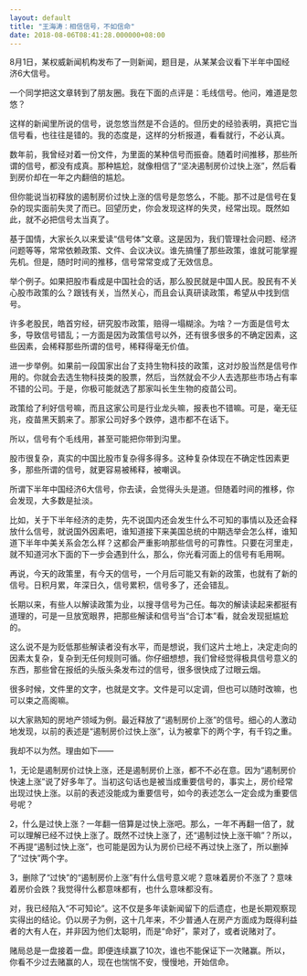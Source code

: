 ```yaml
---
layout: default
title: "王海涛：相信信号，不如信命"
date: 2018-08-06T08:41:28.000000+08:00
---
```


8月1日，某权威新闻机构发布了一则新闻，题目是，从某某会议看下半年中国经济6大信号。

一个同学把这文章转到了朋友圈。我在下面的点评是：毛线信号。他问，难道是忽悠？

这样的新闻里所说的信号，说忽悠当然是不合适的。但历史的经验表明，真把它当信号看，也往往是错的。我的态度是，这样的分析报道，看看就行，不必认真。

数年前，我曾经对着一份文件，为里面的某种信号而振奋。随着时间推移，那些所谓的信号，都没有成真。那种尴尬，就像相信了‌‌“坚决遏制房价过快上涨‌‌”，然后看到房价却在一年之内翻倍的尴尬。

但你能说当初释放的遏制房价过快上涨的信号是忽悠么，不能。那不过是信号在复杂的现实面前失灵了而已。回望历史，你会发现这样的失灵，经常出现。既然如此，就不必把信号太当真了。

基于国情，大家长久以来爱读‌‌“信号体‌‌”文章。这是因为，我们管理社会问题、经济问题等等，常常依赖政策、文件、会议决议。谁先搞懂了那些政策，谁就可能掌握先机。但是，随时时间的推移，信号常常变成了无效信息。

举个例子。如果把股市看成是中国社会的话，那么股民就是中国人民。股民有不关心股市政策的么？跟钱有关，当然关心，而且会认真研读政策，希望从中找到信号。

许多老股民，皓首穷经，研究股市政策，赔得一塌糊涂。为啥？一方面是信号太多，导致信号错乱；一方面是因为政策信号以外，还有很多很多的不确定因素，这些因素，会稀释那些所谓的信号，稀释得毫无价值。

进一步举例。如果前一段国家出台了支持生物科技的政策，这对炒股当然是信号作用的。你就会去选生物科技类的股票，然后，当然就会不少人去选那些市场占有率不错的公司。于是，你极可能就选了那家叫长生生物的疫苗公司。

政策给了利好信号嘛，而且这家公司是行业龙头嘛，报表也不错嘛。可是，毫无征兆，疫苗黑天鹅来了。那家公司好多个跌停，退市都不在话下。

所以，信号有个毛线用，甚至可能把你带到沟里。

股市很复杂，真实的中国比股市复杂得多得多。这种复杂体现在不确定性因素更多，那些所谓的信号，就更容易被稀释，被嘲讽。

所谓下半年中国经济6大信号，你去读，会觉得头头是道。但随着时间的推移，你会发现，大多数是扯淡。

比如，关于下半年经济的走势，先不说国内还会发生什么不可知的事情以及还会释放什么信号，就说国外因素吧，谁知道接下来美国总统的中期选举会怎么样，谁知道下半年中美关系会怎么样？这都会严重影响那些信号的可靠性。只要在河里走，就不知道河水下面的下一步会遇到什么，那么，你光看河面上的信号有毛用啊。

再说，今天的政策里，有今天的信号，一个月后可能又有新的政策，也就有了新的信号。日积月累，年深日久，信号累积，信号多了，还会错乱。

长期以来，有些人以解读政策为业，以搜寻信号为己任。每次的解读读起来都挺有道理的，可是一旦放宽眼界，把那些解读和信号当‌‌“合订本‌‌”看，就会发现挺尴尬的。

这么说不是为贬低那些解读者没有水平，而是想说，我们这片土地上，决定走向的因素太复杂，复杂到无任何规则可循。你仔细想想，我们曾经觉得极具信号意义的东西，那些曾在报纸的头版头条发布过的信号，很多很快成了过眼云烟。

很多时候，文件里的文字，也就是文字。文件是可以定调，但也可以随时改嘛，也可以束之高阁嘛。

以大家熟知的房地产领域为例。最近释放了‌‌“遏制房价上涨‌‌”的信号。细心的人激动地发现，以前的表述是‌‌“遏制房价过快上涨‌‌”，认为被拿下的两个字，有千钧之重。

我却不以为然。理由如下——

1，无论是遏制房价过快上涨，还是遏制房价上涨，都不不必在意。因为‌‌“遏制房价快速上涨‌‌”说了好多年了。当初这句话也是被当成重要信号的，事实上，房价经常出现过快上涨。以前的表述没能成为重要信号，如今的表述怎么一定会成为重要信号呢？

2，什么是过快上涨？一年翻一倍算是过快上涨吧。那么，一年不再翻一倍了，就可以理解已经不过快上涨了。既然不过快上涨了，还‌‌“遏制过快上涨干嘛‌‌”？所以，不再提‌‌“遏制过快上涨‌‌”，也可能是因为认为房价已经不再过快上涨了，所以删掉了‌‌“过快‌‌”两个字。

3，删除了‌‌“过快‌‌”的‌‌“遏制房价上涨‌‌”有什么信号意义呢？意味着房价不涨了？意味着房价会跌？我觉得什么都意味都有，也什么意味都没有。

对，我已经陷入‌‌“不可知论‌‌”。这不仅是多年读新闻留下的后遗症，也是长期观察现实得出的结论。仍以房子为例，这十几年来，不少普通人在房产方面成为既得利益者的大有人在，并非因为他们太聪明，而是‌‌“命好‌‌”，蒙对了，或者说赌对了。

赌局总是一盘接着一盘。即便连续赢了10次，谁也不能保证下一次赌赢。所以，你看不少过去赌赢的人，现在也惴惴不安，慢慢地，开始信命。

